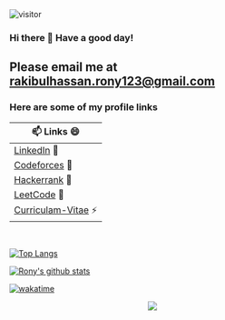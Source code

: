 <img src="https://visitor-badge.glitch.me/badge?page_id=Rony-dot" alt="visitor" >

### Hi there 👋 Have a good day!

<!--
**Rony-dot/Rony-dot** is a ✨ _special_ ✨ repository because its `README.md` (this file) appears on your GitHub profile.

Here are some ideas to get you started:

- 🔭 I’m currently working on ...
- 🌱 I’m currently learning ...
- 👯 I’m looking to collaborate on ...
- 🤔 I’m looking for help with ...
- 💬 Ask me about ...
- 📫 How to reach me: ...
- 😄 Pronouns: ...
- ⚡ Fun fact: ...
-->

## Please email me at rakibulhassan.rony123@gmail.com 
### Here are some of my profile links
| 📫 Links 😄 |
|-------|
| [LinkedIn](https://www.linkedin.com/in/rakibul-hassan-rony/) 🔭 <br>|
| [Codeforces](https://codeforces.com/profile/R_Hassan_Rony) 🌱 <br> |
| [Hackerrank](https://www.hackerrank.com/rakibulhassan_r1) 👯 <br> |
| [LeetCode](https://leetcode.com/R_Hassan_Rony/) 🤔 <br> |
| [Curriculam-Vitae](https://rony-dot.github.io/resume/) ⚡ <br> | 

<br>

[![Top Langs](https://github-readme-stats.vercel.app/api/top-langs/?username=Rony-dot&layout=compact)](https://github.com/Rony-dot/github-readme-stats)

[![Rony's github stats](https://github-readme-stats.vercel.app/api?username=Rony-dot)](https://github.com/Rony-dot/Rony-dot)

[![wakatime](https://wakatime.com/badge/user/d2215001-0c52-4f63-9434-e964099d31f1.svg)](https://wakatime.com/@d2215001-0c52-4f63-9434-e964099d31f1)

<p align='center' >
<img src="https://wakatime.com/share/@Rony/f7ef6db3-b0f0-4f33-894c-13c56261dffd.png" />
</p>


